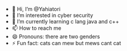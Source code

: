 - 👋 Hi, I’m @Yahiatori
- 👀 I’m interested in cyber security
- 🌱 I’m currently learning c lang java and c++
- 📫 How to reach me <you cant >
- 😄 Pronouns: there are two genders
- ⚡ Fun fact: cats can mew but mews cant cat

<!---
Yahiatori/Yahiatori is a ✨ special ✨ repository because its `README.md` (this file) appears on your GitHub profile.
You can click the Preview link to take a look at your changes.
--->

